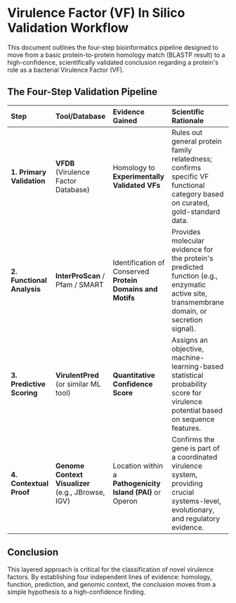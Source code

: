 # Virulence Factor (VF) In Silico Validation Workflow

This document outlines the four-step bioinformatics pipeline designed to move from a basic protein-to-protein homology match (BLASTP result) to a high-confidence, scientifically validated conclusion regarding a protein's role as a bacterial Virulence Factor (VF).



## The Four-Step Validation Pipeline

| Step | Tool/Database | Evidence Gained | Scientific Rationale |
| :--- | :--- | :--- | :--- |
| **1. Primary Validation** | **VFDB** (Virulence Factor Database) | Homology to **Experimentally Validated VFs** | Rules out general protein family relatedness; confirms specific VF functional category based on curated, gold-standard data. |
| **2. Functional Analysis** | **InterProScan** / Pfam / SMART | Identification of Conserved **Protein Domains and Motifs** | Provides molecular evidence for the protein's predicted function (e.g., enzymatic active site, transmembrane domain, or secretion signal). |
| **3. Predictive Scoring** | **VirulentPred** (or similar ML tool) | **Quantitative Confidence Score** | Assigns an objective, machine-learning-based statistical probability score for virulence potential based on sequence features. |
| **4. Contextual Proof** | **Genome Context Visualizer** (e.g., JBrowse, IGV) | Location within a **Pathogenicity Island (PAI)** or Operon | Confirms the gene is part of a coordinated virulence system, providing crucial systems-level, evolutionary, and regulatory evidence. |


## Conclusion
This layered approach is critical for the classification of novel virulence factors. By establishing four independent lines of evidence: homology, function, prediction, and genomic context, the conclusion moves from a simple hypothesis to a high-confidence finding.